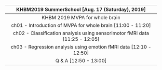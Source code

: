 
| KHBM2019 SummerSchool [Aug. 17 (Saturday), 2019] |
|     :---:      | 
| KHBM 2019 MVPA for whole brain |
| ch01 - Introduction of MVPA for whole brain [11:00 - 11:20] |
| ch02 - Classification analysis using sensorimotor fMRI data [11:25 - 12:05] |
| ch03 - Regression analysis using emotion fMRI data [12:10 - 12:50] |
| Q & A  [12:50 - 13:00] |
